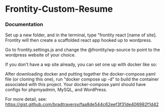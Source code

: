 # Frontity-Custom-Resume

### Documentation
Set up a new folder, and in the terminal, type "frontity react [name of site]. Frontity will then create a scaffolded react app hooked up to wordpress.

Go to frontity.settings.js and change the @frontity/wp-source to point to the wordpress website of your choice. 

If you don't have a wp site already, you can set one up with docker like so: 


After downloading docker and putting together the docker-compose.yaml file (or cloning this one), run "docker compose up -d" to build the container associated with this project. Your docker-compose.yaml should have configs for phpmyadmin, MySQL, and WordPress. 

For more detail, see: https://gist.github.com/bradtraversy/faa8de544c62eef3f31de406982f1d42